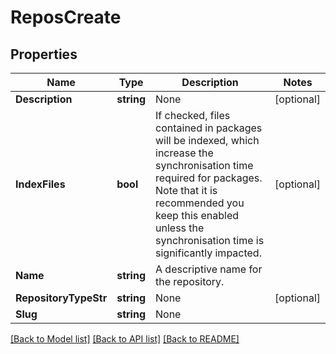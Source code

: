 # ReposCreate

## Properties

Name | Type | Description | Notes
------------ | ------------- | ------------- | -------------
**Description** | **string** | None | [optional] 
**IndexFiles** | **bool** | If checked, files contained in packages will be indexed, which increase the synchronisation time required for packages. Note that it is recommended you keep this enabled unless the synchronisation time is significantly impacted. | [optional] 
**Name** | **string** | A descriptive name for the repository. | 
**RepositoryTypeStr** | **string** | None | [optional] 
**Slug** | **string** | None | 

[[Back to Model list]](../README.md#documentation-for-models) [[Back to API list]](../README.md#documentation-for-api-endpoints) [[Back to README]](../README.md)


